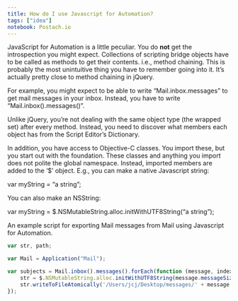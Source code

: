 ```yaml
---
title: How do I use Javascript for Automation?
tags: ["idea"]
notebook: Postach.io
---
```


JavaScript for Automation is a little peculiar. You do **not** get the introspection you might expect. Collections of scripting bridge objects have to be called as methods to get their contents. i.e., method chaining. This is probably the most unintuitive thing you have to remember going into it. It’s actually pretty close to method chaining in jQuery.

  


For example, you might expect to be able to write “Mail.inbox.messages” to get mail messages in your inbox. Instead, you have to write “Mail.inbox().messages()”.

  


Unlike jQuery, you’re not dealing with the same object type (the wrapped set) after every method. Instead, you need to discover what members each object has from the Script Editor’s Dictionary.

  


In addition, you have access to Objective-C classes. You import these, but you start out with the foundation. These classes and anything you import does not polite the global namespace. Instead, imported members are added to the ‘$’ object. E.g., you can make a native Javascript string:

  


var myString = “a string”;

  


You can also make an NSString:

  


var myString = $.NSMutableString.alloc.initWithUTF8String(“a string”);

  


An example script for exporting Mail messages from Mail using Javascript for Automation.

```Javascript
var str, path;

var Mail = Application("Mail");

var subjects = Mail.inbox().messages().forEach(function (message, index, array) {
    str = $.NSMutableString.alloc.initWithUTF8String(message.messageSize() + "\n" + message.source());
    str.writeToFileAtomically('/Users/jcj/Desktop/messages/' + message.id() + '.emlx', true);
});

```
